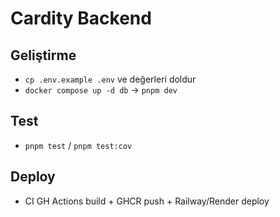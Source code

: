 # Cardity Backend
## Geliştirme
- `cp .env.example .env` ve değerleri doldur
- `docker compose up -d db` → `pnpm dev`
## Test
- `pnpm test` / `pnpm test:cov`
## Deploy
- CI GH Actions build + GHCR push + Railway/Render deploy

